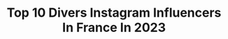---
title: Top 10 Divers Instagram Influencers In France In 2023
description: >-
  Find top divers Instagram influencers in France in 2023. Most popular hashtags: #automne #frenchmodel #love.
platform: Instagram
hits: 259
text_top: Identify the top-rated Instagram profiles on inBeat.
text_bottom: Our search engine has 259 Instagram influencers like this in France for you to contact.
profiles:
  - username: "downsyndrome_queen"
    fullname: >-
      Enya
    bio: >-
      👸🏼 A girl with Downsyndrome - diversity & inclusion 🦋 🌸 Sharing my life - with help from my sister 👭🏼 🇳🇱 Netherlands #DSQUEEN
    location: "France"
    followers: 36485
    engagement: 939
    commentsToLikes: 0.040072
    id: ck8ta9xrmqy2s0j78i2xwrx07
    verified: false
    hashtags: "#myjewellery, #myjewellerygirl"
  - username: "enzoweyne"
    fullname: >-
      ENZO WEYNE | Magician
    bio: >-
      Daddy of Twins 👶👶 and 👧 🌏The Illusionists (World tour) 🇫🇷Best Magic Show 2017 📺Diversion TF1 🏆France Got Talent
    location: "France"
    followers: 22507
    engagement: 793
    commentsToLikes: 0.046268
    id: ck6u3z7s60qun0j718f1i2zct
    verified: true
    hashtags: "#enzoweyne, #nantes, #pictureoftheday, #twins"
  - username: "annick.lemay"
    fullname: >-
      Annick
    bio: >-
      french canadian ✨ traveler • blogger • diver • hiker • clubhouse 🗣 @annicklemay 🗺 32 countries, 5 continents
    location: "France"
    followers: 9485
    engagement: 922
    commentsToLikes: 0.048912
    id: ck9wek6f1kmpb0j784u42h5px
    verified: false
    hashtags: "#blackouttuesday"
  - username: "violainefrederique"
    fullname: >-
      Violaine Frédérique
    bio: >-
      FEMINITY DIVERSITY HUMANITY 🏳️‍🌈 5'8 Model & Actress #personalshopper in 🇫🇷🌎 Founder of 90 Suits Paris
    location: "France"
    followers: 10805
    engagement: 600
    commentsToLikes: 0.213524
    id: ck6u9iqpdxszj0j71lxh63p9o
    verified: false
    hashtags: "#parisblogger, #parisfashionista, #modelparis, #parisactress"
  - username: "ladeessdiane"
    fullname: >-
      Diane 🌈
    bio: >-
      Globe-trotter Nutritionniste ~ épicurienne Rescue Diver Genève
    location: "France"
    followers: 11847
    engagement: 367
    commentsToLikes: 0.126478
    id: ck8sy8ntok4680j78qt1hx84f
    verified: false
    hashtags: "#nutritioncoach, #chanel, #automne, #sezanelovers"
  - username: "katerinesavard"
    fullname: >-
      Katerine Savard
    bio: >-
      Actrice dans un🎬à Cannes •Olympic medalist🥉 •World champion🥇 •Commonwealth Gold🥇 •Pan American Gold🥇 •World university Gold🥇 Teacher🍎 Diver🤿🐠 📷👠
    location: "France"
    followers: 15238
    engagement: 834
    commentsToLikes: 0.024244
    id: ck6til1900x4r0j71y9i3gf2g
    verified: true
    hashtags: "#womeninsport"
  - username: "jaybrans"
    fullname: >-
      Jay Brans | Photographer + MUA
    bio: >-
      📸 Photographer @ophelia.portraits 🌈 Makeup Artist ☁️ Female Creator #DiversifyTheLens 📩 info@jaybrans.com 🐱 @ophelia.britishshorthair’s Mom
    location: "France"
    followers: 4028
    engagement: 992
    commentsToLikes: 0.155057
    id: ck5hg72pk19bt0i113waycmro
    verified: false
    hashtags: "#jewelryshoot, #campaignshoot, #makeupcampaign, #itspink"
  - username: "floraline_angers"
    fullname: >-
      Isabelle Courtois
    bio: >-
      J'aime me promener dans la nature et la photographier dans sa diversité; partageons nos photos avec plaisir. Toutes les photos sont prises par moi.
    location: "France"
    followers: 2202
    engagement: 3060
    commentsToLikes: 0.161495
    id: ck8t5s7l2b26q0j78he5pr7s2
    verified: false
    hashtags: "#aigrettes, #flowerandmacro, #oiseau, #sassy"
  - username: "blackbeautybag"
    fullname: >-
      Fatou N'DIAYE
    bio: >-
      • Beauty Blogger & Content creator since 2007 • Beauty • Travel • Fashion • Lifestyle • Advocacy for inclusion & diversity
    location: "France"
    followers: 151952
    engagement: 177
    commentsToLikes: 0.011613
    id: ck6ug66et151w0j7178sr7ud8
    verified: true
    hashtags: "#claudiepierlot, #liveinlevis, #claudieholiday, #johannaortizxhm"
  - username: "nahojah"
    fullname: >-
      𝑵 𝑨 𝑯 𝑶 𝑱 𝑨 𝑯
    bio: >-
      Fashion, Art &. Design | French girl | Unity in diversity inquiries: nahojahpro@gmail.com
    location: "France"
    followers: 14730
    engagement: 408
    commentsToLikes: 0.261998
    id: ck5cjschovegt0i119cdeyyhx
    verified: false
    hashtags: "#apmmonaco, #influenceuse, #bloggeuse, #influenceusemode"
---
